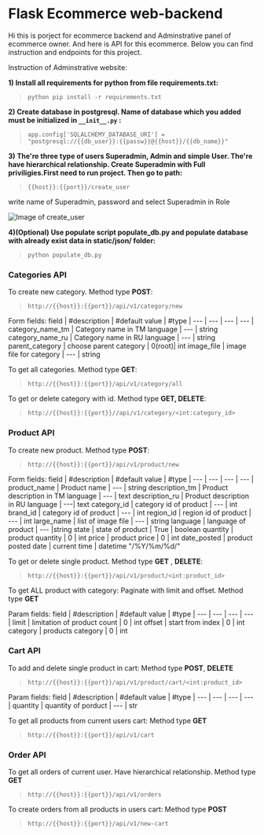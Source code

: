 # Flask Ecommerce web-backend
Hi this is porject for ecommerce backend and Adminstrative panel of ecommerce owner.
And here is API for this ecommerce. Below you can find instruction and endpoints for this project.

Instruction of Adminstrative website:

**1) Install all requirements  for python from file requirements.txt:**

>`python pip install -r requirements.txt`

**2) Create database in postgresql. Name of database which you added must be initialized in `__init__.py` :**

>`app.config['SQLALCHEMY_DATABASE_URI'] = "postgresql://{{db_user}}:{{passw}}@{{host}}/{{db_name}}"`

**3) The're three type of users Superadmin, Admin and simple User. The're have hierarchical relationship. Create Superadmin with Full priviligies.First need to run project. Then go to path:**

>`{{host}}:{{port}}/create_user`

write name of Superadmin, password and select Superadmin in Role

![Image of create_user](https://github.com/Oraz55/flask-backend/blob/master/create_user.png)

**4)(Optional) Use populate script populate_db.py and populate database with already exist data in static/json/ folder:**

>`python populate_db.py`


### Categories API

To create new category. Method type **POST**:

>`http://{{host}}:{{port}}/api/v1/category/new`

Form fields:
field | #description | #default value | #type |
--- | --- | --- | --- |
category_name_tm | Category name in TM language | --- | string
category_name_ru | Category name in RU language | --- | string
parent_category  | choose parent category       | 0(root)| int
image_file       | image file for category      | --- | string

To get all categories. Method type **GET**:

>`http://{{host}}:{{port}}/api/v1/category/all`

To get or delete category with id. Method type **GET, DELETE**:

>`http://{{host}}:{{port}}//api/v1/category/<int:category_id>`


### Product API

To create new product. Method type **POST**:

>`http://{{host}}:{{port}}/api/v1/product/new`

Form fields:
field | #description | #default value | #type |
--- | --- | --- | --- |
product_name | Product name | --- | string
description_tm | Product description in TM language | --- | text
description_ru  | Product description in RU language | ---| text
category_id       | category id of product | --- | int
brand_id       | category id of product | --- | int
region_id       | region id of product | --- | int
large_name  | list of image file | --- | string
language | language of product | --- |string
state | state of product | True | boolean
quantity | product quantity | 0 | int
price | product price | 0 | int
date_posted | product posted date | current time | datetime "/%Y/%m/%d/"

To get or delete single product. Method type **GET** , **DELETE**:

>`http://{{host}}:{{port}}/api/v1/product/<int:product_id>`

To get ALL product with category: Paginate with limit and offset. Method type **GET**

Param fields:
field | #description | #default value | #type |
--- | --- | --- | --- |
limit | limitation of product count | 0 | int
offset | start from index | 0 | int
category | products category | 0 | int

### Cart API

To add and delete single product in cart: Method type **POST**, **DELETE**

>`http://{{host}}:{{port}}/api/v1/product/cart/<int:product_id>`

Param fields:
field | #description | #default value | #type |
--- | --- | --- | --- |
quantity | quantity of porduct | --- | str


To get all products from current users cart: Method type **GET**

>`http://{{host}}:{{port}}/api/v1/cart`

### Order API

To get all orders of current user. Have hierarchical relationship. Method type **GET**

>`http://{{host}}:{{port}}/api/v1/orders`

To create orders from all products in users cart:  Method type **POST**

>`http://{{host}}:{{port}}/api/v1/new-cart`

